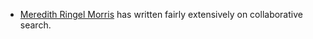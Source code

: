- [Meredith Ringel Morris](https://cs.stanford.edu/~merrie/) has written fairly extensively on collaborative search.
